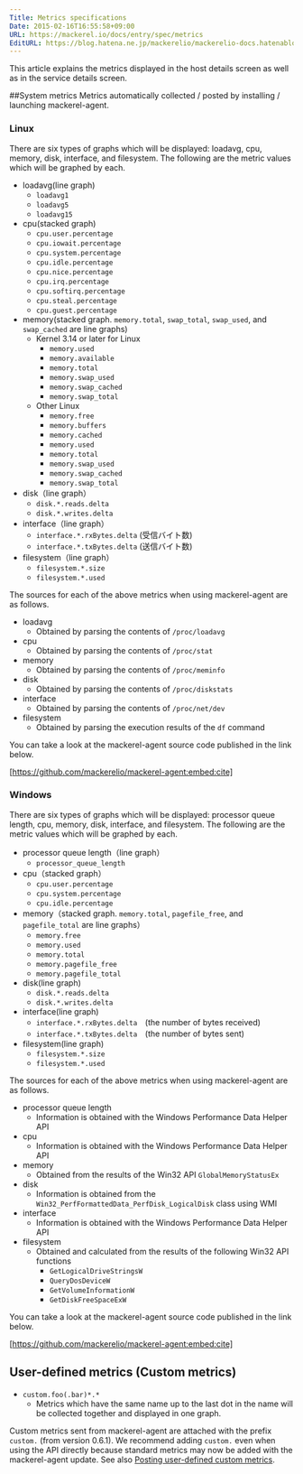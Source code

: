 ```yaml
---
Title: Metrics specifications
Date: 2015-02-16T16:55:58+09:00
URL: https://mackerel.io/docs/entry/spec/metrics
EditURL: https://blog.hatena.ne.jp/mackerelio/mackerelio-docs.hatenablog.mackerel.io/atom/entry/8454420450083896568
---
```


This article explains the metrics displayed in the host details screen as well as in the service details screen.

##System metrics
Metrics automatically collected / posted by installing / launching mackerel-agent.

### Linux

There are six types of graphs which will be displayed: loadavg, cpu, memory, disk, interface, and filesystem. The following are the metric values which will be graphed by each.

* loadavg(line graph)
  * `loadavg1`
  * `loadavg5`
  * `loadavg15`
* cpu(stacked graph)
  * `cpu.user.percentage`
  * `cpu.iowait.percentage`
  * `cpu.system.percentage`
  * `cpu.idle.percentage`
  * `cpu.nice.percentage`
  * `cpu.irq.percentage`
  * `cpu.softirq.percentage`
  * `cpu.steal.percentage`
  * `cpu.guest.percentage`
* memory(stacked graph. `memory.total`, `swap_total`, `swap_used`, and `swap_cached` are line graphs)
  * Kernel 3.14 or later for Linux
      * `memory.used`
      * `memory.available`
      * `memory.total`
      * `memory.swap_used`
      * `memory.swap_cached`
      * `memory.swap_total`
  * Other Linux
      * `memory.free`
      * `memory.buffers`
      * `memory.cached`
      * `memory.used`
      * `memory.total`
      * `memory.swap_used`
      * `memory.swap_cached`
      * `memory.swap_total`
* disk（line graph）
  * `disk.*.reads.delta`
  * `disk.*.writes.delta`
* interface（line graph）
  * `interface.*.rxBytes.delta` (受信バイト数)
  * `interface.*.txBytes.delta` (送信バイト数)
* filesystem（line graph）
  * `filesystem.*.size`
  * `filesystem.*.used`

The sources for each of the above metrics when using mackerel-agent are as follows.

* loadavg
  * Obtained by parsing the contents of `/proc/loadavg`
* cpu
  * Obtained by parsing the contents of `/proc/stat`
* memory
  * Obtained by parsing the contents of `/proc/meminfo`
* disk
  * Obtained by parsing the contents of `/proc/diskstats`
* interface
  * Obtained by parsing the contents of `/proc/net/dev`
* filesystem
  * Obtained by parsing the execution results of the `df` command

You can take a look at the mackerel-agent source code published in the link below.

[https://github.com/mackerelio/mackerel-agent:embed:cite]

### Windows

There are six types of graphs which will be displayed: processor queue length, cpu, memory, disk, interface, and filesystem. The following are the metric values which will be graphed by each.

* processor queue length（line graph）
  * `processor_queue_length`
* cpu（stacked graph）
  * `cpu.user.percentage`
  * `cpu.system.percentage`
  * `cpu.idle.percentage`
* memory（stacked graph. `memory.total`, `pagefile_free`, and `pagefile_total` are line graphs）
  * `memory.free`
  * `memory.used`
  * `memory.total`
  * `memory.pagefile_free`
  * `memory.pagefile_total`
* disk(line graph)
  * `disk.*.reads.delta`
  * `disk.*.writes.delta`
* interface(line graph)
  * `interface.*.rxBytes.delta`　(the number of bytes received)
  * `interface.*.txBytes.delta`　(the number of bytes sent)
* filesystem(line graph)
  * `filesystem.*.size`
  * `filesystem.*.used`

The sources for each of the above metrics when using mackerel-agent are as follows.

* processor queue length
  * Information is obtained with the Windows Performance Data Helper API
* cpu
  * Information is obtained with the Windows Performance Data Helper API
* memory
  * Obtained from the results of the Win32 API `GlobalMemoryStatusEx`
* disk
  * Information is obtained from the `Win32_PerfFormattedData_PerfDisk_LogicalDisk` class using WMI
* interface
  * Information is obtained with the Windows Performance Data Helper API
* filesystem
  * Obtained and calculated from the results of the following Win32 API functions
      * `GetLogicalDriveStringsW`
      * `QueryDosDeviceW`
      * `GetVolumeInformationW`
      * `GetDiskFreeSpaceExW`

You can take a look at the mackerel-agent source code published in the link below.

[https://github.com/mackerelio/mackerel-agent:embed:cite]

<h2 id="user-defined-metric">User-defined metrics (Custom metrics)</h2>

* `custom.foo(.bar)*.*`
  * Metrics which have the same name up to the last dot in the name will be collected together and displayed in one graph.

Custom metrics sent from mackerel-agent are attached with the prefix `custom.` (from version 0.6.1). We recommend adding `custom.` even when using the API directly because standard metrics may now be added with the mackerel-agent update. See also [Posting user-defined custom metrics](https://mackerel.io/docs/entry/advanced/custom-metrics).
